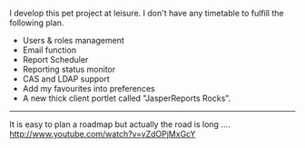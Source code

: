 I develop this pet project at leisure. I don't have any timetable to fulfill the following plan.

  * Users & roles management
  * Email function
  * Report Scheduler
  * Reporting status monitor
  * CAS and LDAP support
  * Add my favourites into preferences
  * A new thick client portlet called "JasperReports Rocks".


---

It is easy to plan a roadmap but actually the road is long .... http://www.youtube.com/watch?v=vZdOPjMxGcY